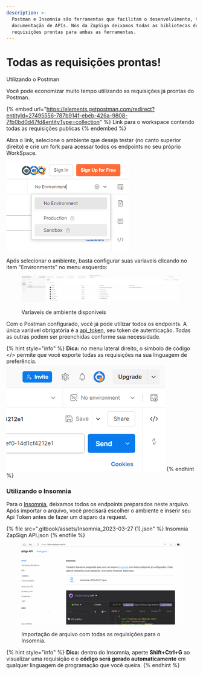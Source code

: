 ```yaml
---
description: >-
  Postman e Insomnia são ferramentas que facilitam o desenvolvimento, testes e
  documentação de APIs. Nós da ZapSign deixamos todas as bibliotecas de
  requisições prontas para ambas as ferramentas.
---
```


# Todas as requisições prontas!

Utilizando o Postman

Você pode economizar muito tempo utilizando as requisições já prontas do Postman.

{% embed url="https://elements.getpostman.com/redirect?entityId=27495556-787b914f-ebeb-426a-9808-7fb0bd0d47fd&entityType=collection" %}
Link para o workspace contendo todas as requisições publicas
{% endembed %}

Abra o link, selecione o ambiente que deseja testar (no canto superior direito) e crie um fork para acessar todos os endpoints no seu próprio WorkSpace.

![Ambientes pré existentes](<.gitbook/assets/image (39).png>)

Após selecionar o ambiente, basta configurar suas variaveis clicando no item "Environments" no menu esquerdo:

<figure><img src=".gitbook/assets/image (42).png" alt=""><figcaption><p>Variaveis de ambiente disponiveis</p></figcaption></figure>

Com o Postman configurado, você já pode utilizar todos os endpoints. A única variável obrigatória é a [api\_token](https://app.zapsign.com.br/conta/configuracoes/integration?tab=api-zapsign), seu token de autenticação. Todas as outras podem ser preenchidas conforme sua necessidade.

{% hint style="info" %}
**Dica:** no menu lateral direito, o simbolo de código \</> permite que você exporte todas as requisições na sua linguagem de preferência.\
![](<.gitbook/assets/image (17).png>)
{% endhint %}

### Utilizando o Insomnia

Para o [Insomnia](https://insomnia.rest/), deixamos todos os endpoints preparados neste arquivo. Após importar o arquivo, você precisará escolher o ambiente e inserir seu Api Token antes de fazer um disparo da request.

{% file src=".gitbook/assets/Insomnia_2023-03-27 (1).json" %}
Insomnia ZapSign API.json
{% endfile %}

<figure><img src="https://github.com/AmandaAmani/documenta-ocurso/blob/main/%20cortado%20insonia.gif?raw=true" alt="Usuário importando arquivo para Insomnia"><figcaption><p>Importação de arquivo com todas as requisições para o Insomnia.</p></figcaption></figure>

{% hint style="info" %}
**Dica:** dentro do Insomnia, aperte **Shift+Ctrl+G** ao visualizar uma requisição e o **código será gerado automaticamente** em qualquer linguagem de programação que você queira.
{% endhint %}
